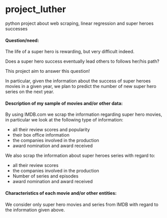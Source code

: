 # project_luther
python project about web scraping, linear regression and super heroes successes

#### Question/need:
The life of a super hero is rewarding, but very difficult indeed. 

Does a super hero success eventually lead others to follows her/his path?

This project aim to answer this question!

In particular, given the information about the success of super heroes movies in a given year, we plan to predict
the number of new super hero series on the next year.

#### Description of my sample of movies and/or other data:

By using IMDB.com we scrap the information regarding super hero movies, in particular we look at 
the following type of information:

* all their review scores and popularity
* their box office information 
* the companies involved in the production
* award nomination and award received

We also scrap the information about super heroes series with regard to:

* all their review scores
* the companies involved in the production
* Number of series and episodes
* award nomination and award received

#### Characteristics of each movie and/or other entities:

We consider only super hero movies and series from IMDB with regard to the information given above.